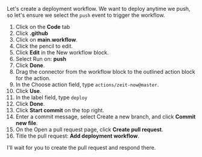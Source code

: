 Let's create a deployment workflow. We want to deploy anytime we push, so let's ensure we select the `push` event to trigger the workflow.

1. Click on the **Code** tab
1. Click **.github**
1. Click on **main.workflow**.
1. Click the pencil to edit. 
1. Click **Edit** in the New workflow block.
1. Select Run on: **push**
1. Click **Done**. 
1. Drag the connector from the workflow block to the outlined action block for the action.
1. In the Choose action field, type `actions/zeit-now@master`.
1. Click **Use**.
1. In the label field, type `deploy`
1. Click **Done**.
1. Click **Start commit** on the top right. 
1. Enter a commit message, select Create a new branch, and click **Commit new file**. 
1. On the Open a pull request page, click **Create pull request**. 
1. Title the pull request: **Add deployment workflow**.

I'll wait for you to create the pull request and respond there. 